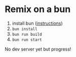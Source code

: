 # Remix on a bun

1. install bun ([instructions](https://bun.sh/))
2. `bun install`
3. `bun run build`
4. `bun run start`

No dev server yet but progress!
